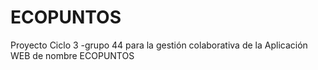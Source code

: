 # ECOPUNTOS
Proyecto Ciclo 3 -grupo 44 para la gestión colaborativa de la Aplicación WEB de nombre ECOPUNTOS

